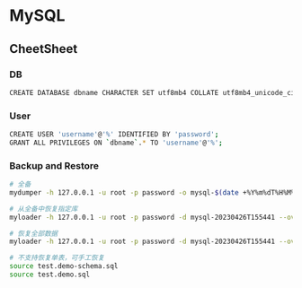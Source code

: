 # MySQL

## CheetSheet

### DB

```sh
CREATE DATABASE dbname CHARACTER SET utf8mb4 COLLATE utf8mb4_unicode_ci;
```

### User

```sh
CREATE USER 'username'@'%' IDENTIFIED BY 'password';
GRANT ALL PRIVILEGES ON `dbname`.* TO 'username'@'%';
```

### Backup and Restore

```sh
# 全备
mydumper -h 127.0.0.1 -u root -p password -o mysql-$(date +%Y%m%dT%H%M%S)

# 从全备中恢复指定库
myloader -h 127.0.0.1 -u root -p password -d mysql-20230426T155441 --overwrite-tables --source-db=test

# 恢复全部数据
myloader -h 127.0.0.1 -u root -p password -d mysql-20230426T155441 --overwrite-tables

# 不支持恢复单表，可手工恢复
source test.demo-schema.sql
source test.demo.sql
```
